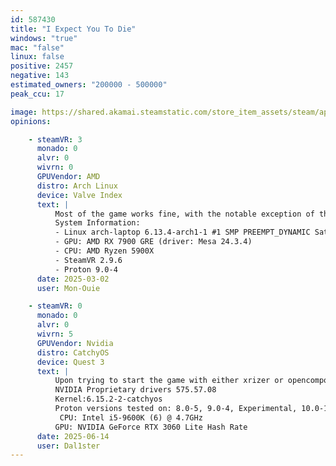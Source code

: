 ```yaml
---
id: 587430
title: "I Expect You To Die"
windows: "true"
mac: "false"
linux: false
positive: 2457
negative: 143
estimated_owners: "200000 - 500000"
peak_ccu: 17

image: https://shared.akamai.steamstatic.com/store_item_assets/steam/apps/587430/header.jpg?t=1725025973
opinions:

    - steamVR: 3
      monado: 0
      alvr: 0
      wivrn: 0
      GPUVendor: AMD
      distro: Arch Linux
      device: Valve Index
      text: |
          Most of the game works fine, with the notable exception of the tutorial failing to detect some inputs on the knuckles controller. Loading a save that's already past the tutorial works fine though.
          System Information:
          - Linux arch-laptop 6.13.4-arch1-1 #1 SMP PREEMPT_DYNAMIC Sat, 22 Feb 2025 00:37:05 +0000 x86_64 GNU/Linux
          - GPU: AMD RX 7900 GRE (driver: Mesa 24.3.4)
          - CPU: AMD Ryzen 5900X
          - SteamVR 2.9.6
          - Proton 9.0-4
      date: 2025-03-02
      user: Mon-Ouie

    - steamVR: 0
      monado: 0
      alvr: 0
      wivrn: 5
      GPUVendor: Nvidia
      distro: CatchyOS
      device: Quest 3
      text: |
          Upon trying to start the game with either xrizer or opencomposite, the game fails to create a window or even launch at all, preventing me from playing. Opening it without any headset connected makes the game open fine but with no control due to not having a headset connected.
          NVIDIA Proprietary drivers 575.57.08
          Kernel:6.15.2-2-catchyos
          Proton versions tested on: 8.0-5, 9.0-4, Experimental, 10.0-1
           CPU: Intel i5-9600K (6) @ 4.7GHz 
          GPU: NVIDIA GeForce RTX 3060 Lite Hash Rate 
      date: 2025-06-14
      user: Dal1ster
---
```

